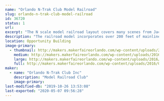 ```yaml
---
name: "Orlando N-Trak Club Model Railroad"
slug: orlando-n-trak-club-model-railroad
id: 36720
status: 1
url: 
excerpt: "The N scale model railroad layout covers many scenes from Jacksonville, FL to Folkston, GA."
description: "The railroad model incorporates over 200 feet of mainline track depicting the route from Jacksonville, FL to Folkston, GA. Visitors drive trains past many well known landmarks, across rivers and thru wooded pine forests. Operation features such as control signals and crossing gates are controlled by various state of the art electronic technologies including Arduinos and Raspberry Pi. See and run trains on this national award winning layout"
location: Opportunity Building
image-primary:
  - thumbnail: http://makers.makerfaireorlando.com/wp-content/uploads/2016/07/Maker-Faire-B-150x150.jpg
    medium: http://makers.makerfaireorlando.com/wp-content/uploads/2016/07/Maker-Faire-B-300x148.jpg
    large: http://makers.makerfaireorlando.com/wp-content/uploads/2016/07/Maker-Faire-B-1024x506.jpg
    full: http://makers.makerfaireorlando.com/wp-content/uploads/2016/07/Maker-Faire-B.jpg
maker:
  - name: "Orlando N-Trak Club Inc"
    description: "Model Railroad Club"
    image-primary: 
last-modified-db: "2019-10-26 13:53:08"
last-exported: "2020-05-07 09:56:28"
---
```

